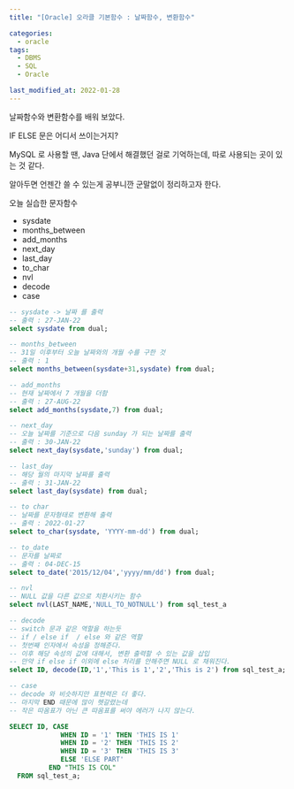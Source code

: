 ```yaml
---
title: "[Oracle] 오라클 기본함수 : 날짜함수, 변환함수"

categories:
  - oracle
tags: 
  - DBMS
  - SQL
  - Oracle

last_modified_at: 2022-01-28
---
```


날짜함수와 변환함수를 배워 보았다.

IF ELSE 문은 어디서 쓰이는거지?

MySQL 로 사용할 땐, Java 단에서 해결했던 걸로 기억하는데, 따로 사용되는 곳이 있는 것 같다.

알아두면 언젠간 쓸 수 있는게 공부니깐 군말없이 정리하고자 한다.

오늘 실습한 문자함수
   * sysdate
   * months_between
   * add_months
   * next_day
   * last_day
   * to_char
   * nvl
   * decode
   * case


```sql
-- sysdate -> 날짜 를 출력
-- 출력 : 27-JAN-22
select sysdate from dual;

-- months_between
-- 31일 이후부터 오늘 날짜와의 개월 수를 구한 것
-- 출력 : 1
select months_between(sysdate+31,sysdate) from dual;

-- add_months
-- 현재 날짜에서 7 개월을 더함
-- 출력 : 27-AUG-22
select add_months(sysdate,7) from dual;

-- next_day
-- 오늘 날짜를 기준으로 다음 sunday 가 되는 날짜를 출력
-- 출력 : 30-JAN-22
select next_day(sysdate,'sunday') from dual;

-- last_day
-- 해당 월의 마지막 날짜를 출력
-- 출력 : 31-JAN-22
select last_day(sysdate) from dual;

-- to char
-- 날짜를 문자형태로 변환해 출력
-- 출력 : 2022-01-27
select to_char(sysdate, 'YYYY-mm-dd') from dual;

-- to_date
-- 문자를 날짜로
-- 출력 : 04-DEC-15
select to_date('2015/12/04','yyyy/mm/dd') from dual;

-- nvl
-- NULL 값을 다른 값으로 치환시키는 함수
select nvl(LAST_NAME,'NULL_TO_NOTNULL') from sql_test_a

-- decode
-- switch 문과 같은 역할을 하는듯
-- if / else if  / else 와 같은 역할
-- 첫번째 인자에서 속성을 정해준다.
-- 이후 해당 속성의 값에 대해서, 변환 출력할 수 있는 값을 삽입
-- 만약 if else if 이외에 else 처리를 안해주면 NULL 로 채워진다.
select ID, decode(ID,'1','This is 1','2','This is 2') from sql_test_a;

-- case
-- decode 와 비슷하지만 표현력은 더 좋다.
-- 마지막 END 때문에 많이 헷갈렸는데
-- 작은 따옴표가 아닌 큰 따옴표를 써야 에러가 나지 않는다.

SELECT ID, CASE
             WHEN ID = '1' THEN 'THIS IS 1'
             WHEN ID = '2' THEN 'THIS IS 2'
             WHEN ID = '3' THEN 'THIS IS 3'
             ELSE 'ELSE PART'
          END "THIS IS COL"
  FROM sql_test_a;
```